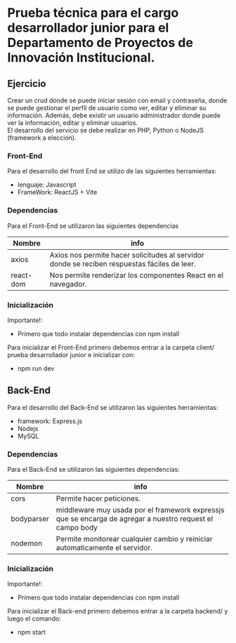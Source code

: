 <h1 class="code-line" data-line-start=0 data-line-end=1 ><a id="Prueba____tcnica_para_el_cargo_desarrollador_junior_para_el_Departamento_de__Proyectos___de__Innovacin__Institucional_0"></a>Prueba    técnica para el cargo desarrollador junior para el Departamento de  Proyectos   de  Innovación  Institucional.</h1>
<h2 class="code-line" data-line-start=1 data-line-end=2 ><a id="Ejercicio_1"></a>Ejercicio</h2>
<p class="has-line-data" data-line-start="2" data-line-end="4">Crear un crud donde se puede iniciar sesión con email y contraseña, donde se puede gestionar el perfil de usuario como ver, editar y eliminar su información. Además, debe existir un usuario administrador donde puede ver la información, editar y eliminar usuarios.<br>
El  desarrollo  del servicio    se  debe    realizar    en  PHP,    Python o    NodeJS (framework   a   elección).</p>
<h3 class="code-line" data-line-start=5 data-line-end=6 ><a id="FrontEnd_5"></a>Front-End</h3>
<p class="has-line-data" data-line-start="6" data-line-end="7">Para el desarrollo del front End se utilizo de las siguientes herramientas:</p>
<ul>
<li class="has-line-data" data-line-start="7" data-line-end="8">lenguaje: Javascript</li>
<li class="has-line-data" data-line-start="8" data-line-end="10">FrameWork: ReactJS + Vite</li>
</ul>
<h3 class="code-line" data-line-start=10 data-line-end=11 ><a id="Dependencias_10"></a>Dependencias</h3>
<p class="has-line-data" data-line-start="11" data-line-end="12">Para el Front-End se utilizaron las siguientes dependencias</p>
<table class="table table-striped table-bordered">
<thead>
<tr>
<th>Nombre</th>
<th>info</th>
</tr>
</thead>
<tbody>
<tr>
<td>axios</td>
<td>Axios nos permite hacer solicitudes al servidor donde se reciben respuestas fáciles de leer.</td>
</tr>
<tr>
<td>react-dom</td>
<td>Nos permite renderizar los componentes React en el navegador.</td>
</tr>
</tbody>
</table>
<h3 class="code-line" data-line-start=18 data-line-end=19 ><a id="Inicializacin_18"></a>Inicialización</h3>
<p class="has-line-data" data-line-start="19" data-line-end="20">Importante!:</p>
<ul>
<li class="has-line-data" data-line-start="20" data-line-end="22">Primero que todo instalar dependencias con npm install</li>
</ul>
<p class="has-line-data" data-line-start="22" data-line-end="23">Para inicializar el Front-End primero debemos entrar a la carpeta client/ prueba desarrollador junior e inicializar con:</p>
<ul>
<li class="has-line-data" data-line-start="24" data-line-end="26">npm run dev</li>
</ul>
<h2 class="code-line" data-line-start=26 data-line-end=27 ><a id="BackEnd_26"></a>Back-End</h2>
<p class="has-line-data" data-line-start="27" data-line-end="28">Para el desarrollo del Back-End se utilizaron las siguientes herramientas:</p>
<ul>
<li class="has-line-data" data-line-start="28" data-line-end="29">framework:  Express.js</li>
<li class="has-line-data" data-line-start="29" data-line-end="30">Nodejs</li>
<li class="has-line-data" data-line-start="30" data-line-end="31">MySQL</li>
</ul>
<h3 class="code-line" data-line-start=33 data-line-end=34 ><a id="Dependencias_33"></a>Dependencias</h3>
<p class="has-line-data" data-line-start="34" data-line-end="35">Para el Back-End se utilizaron las siguientes dependencias:</p>
<table class="table table-striped table-bordered">
<thead>
<tr>
<th>Nombre</th>
<th>info</th>
</tr>
</thead>
<tbody>
<tr>
<td>cors</td>
<td>Permite hacer peticiones.</td>
</tr>
<tr>
<td>bodyparser</td>
<td>middleware muy usada por el framework expressjs que se encarga de agregar a nuestro request el campo body</td>
</tr>
<tr>
<td>nodemon</td>
<td>Permite monitorear cualquier cambio y reiniciar automaticamente el servidor.</td>
</tr>
</tbody>
</table>
<h3 class="code-line" data-line-start=42 data-line-end=43 ><a id="Inicializacin_42"></a>Inicialización</h3>
<p class="has-line-data" data-line-start="43" data-line-end="44">Importante!:</p>
<ul>
<li class="has-line-data" data-line-start="44" data-line-end="46">Primero que todo instalar dependencias con npm install</li>
</ul>
<p class="has-line-data" data-line-start="46" data-line-end="47">Para inicializar el Back-end primero debemos entrar a la carpeta backend/ y  luego el comando:</p>
<ul>
<li class="has-line-data" data-line-start="47" data-line-end="48">npm start</li>
</ul>

